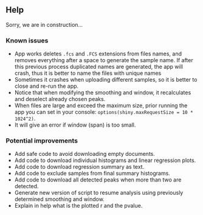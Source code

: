 ## Help

Sorry, we are in construction...

### Known issues

* App works deletes `.fcs` and `.FCS` extensions from files names, and removes everything after a space to generate the sample name. If after this previous process duplicated names are generated, the app will crash, thus it is better to name the files with unique names
* Sometimes it crashes when uploading different samples, so it is better to close and re-run the app.
* Notice that when modifying the smoothing and window, it recalculates and deselect already chosen peaks.
* When files are large and exceed the maximum size, prior running the app you can set in your console: `options(shiny.maxRequestSize = 10 * 1024^2)`.
* It will give an error if window (span) is too small.

### Potential improvements
* Add safe code to avoid downloading empty documents.
* Add code to download individual histograms and linear regression plots.
* Add code to download regression summary as text.
* Add code to exclude samples from final summary histograms.
* Add code to download all detected peaks when more than two are detected.
* Generate new version of script to resume analysis using previously determined smoothing and window.
* Explain in help what is the plotted r and the pvalue.
